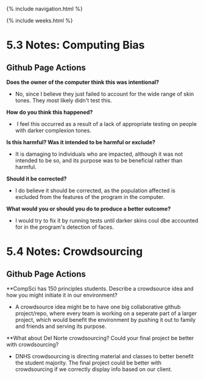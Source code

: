 {% include navigation.html %}

{% include weeks.html %}

# 5.3 Notes: Computing Bias

## Github Page Actions

**Does the owner of the computer think this was intentional?**

* No, since I believe they just failed to account for the wide range of skin tones. They most likely didn't test this.

**How do you think this happened?**

*  I feel this occurred as a result of a lack of appropriate testing on people with darker complexion tones.

**Is this harmful? Was it intended to be harmful or exclude?**

* It is damaging to individuals who are impacted, although it was not intended to be so, and its purpose was to be beneficial rather than harmful.

**Should it be corrected?**

* I do believe it should be corrected, as the population affected is excluded from the features of the program in the computer.

**What would you or should you do to produce a better outcome?**

* I would try to fix it by running tests until darker skins coul dbe accounted for in the program's detection of faces.

# 5.4 Notes: Crowdsourcing

## Github Page Actions

**CompSci has 150 principles students. Describe a crowdsource idea and how you might initiate it in our environment?

* A crowdsource idea might be to have one big collaborative github project/repo, where every team is working on a seperate part of a larger project, which would benefit the environment by pushing it out to family and friends and serving its purpose.

**What about Del Norte crowdsourcing? Could your final project be better with crowdsourcing?

* DNHS crowdsourcing is directing material and classes to better benefit the student majority. The final project could be better with crowdsourcing if we correctly display info based on our client.
